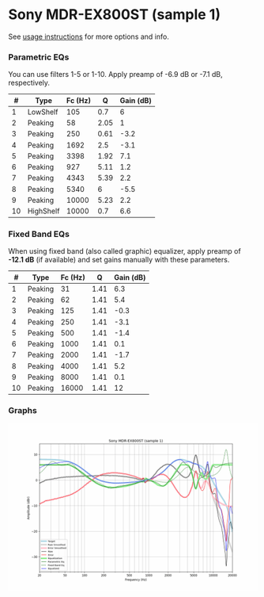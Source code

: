 # Sony MDR-EX800ST (sample 1)
See [usage instructions](https://github.com/jaakkopasanen/AutoEq#usage) for more options and info.

### Parametric EQs
You can use filters 1-5 or 1-10. Apply preamp of -6.9 dB or -7.1 dB, respectively.

|   # | Type      |   Fc (Hz) |    Q |   Gain (dB) |
|-----|-----------|-----------|------|-------------|
|   1 | LowShelf  |       105 | 0.7  |         6   |
|   2 | Peaking   |        58 | 2.05 |         1   |
|   3 | Peaking   |       250 | 0.61 |        -3.2 |
|   4 | Peaking   |      1692 | 2.5  |        -3.1 |
|   5 | Peaking   |      3398 | 1.92 |         7.1 |
|   6 | Peaking   |       927 | 5.11 |         1.2 |
|   7 | Peaking   |      4343 | 5.39 |         2.2 |
|   8 | Peaking   |      5340 | 6    |        -5.5 |
|   9 | Peaking   |     10000 | 5.23 |         2.2 |
|  10 | HighShelf |     10000 | 0.7  |         6.6 |

### Fixed Band EQs
When using fixed band (also called graphic) equalizer, apply preamp of **-12.1 dB** (if available) and set gains manually with these parameters.

|   # | Type    |   Fc (Hz) |    Q |   Gain (dB) |
|-----|---------|-----------|------|-------------|
|   1 | Peaking |        31 | 1.41 |         6.3 |
|   2 | Peaking |        62 | 1.41 |         5.4 |
|   3 | Peaking |       125 | 1.41 |        -0.3 |
|   4 | Peaking |       250 | 1.41 |        -3.1 |
|   5 | Peaking |       500 | 1.41 |        -1.4 |
|   6 | Peaking |      1000 | 1.41 |         0.1 |
|   7 | Peaking |      2000 | 1.41 |        -1.7 |
|   8 | Peaking |      4000 | 1.41 |         5.2 |
|   9 | Peaking |      8000 | 1.41 |         0.1 |
|  10 | Peaking |     16000 | 1.41 |        12   |

### Graphs
![](./Sony%20MDR-EX800ST%20(sample%201).png)
